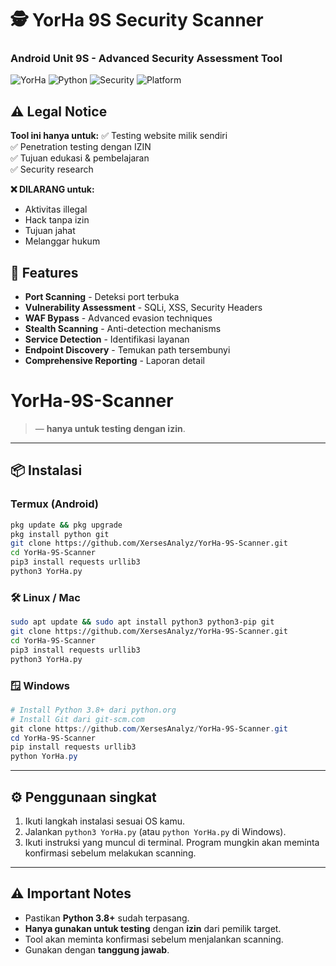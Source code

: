 # 🕵️ YorHa 9S Security Scanner  
### Android Unit 9S - Advanced Security Assessment Tool

![YorHa](https://img.shields.io/badge/YoRHa-9S-blue)
![Python](https://img.shields.io/badge/Python-3.8%2B-green)
![Security](https://img.shields.io/badge/Security-Scanner-red)
![Platform](https://img.shields.io/badge/Platform-Termux%20%7C%20Linux%20%7C%20Windows-lightgrey)

## ⚠️ Legal Notice
**Tool ini hanya untuk:**
✅ Testing website milik sendiri  
✅ Penetration testing dengan IZIN  
✅ Tujuan edukasi & pembelajaran  
✅ Security research  

**❌ DILARANG untuk:**
- Aktivitas illegal
- Hack tanpa izin  
- Tujuan jahat
- Melanggar hukum

## 🎯 Features
- **Port Scanning** - Deteksi port terbuka
- **Vulnerability Assessment** - SQLi, XSS, Security Headers
- **WAF Bypass** - Advanced evasion techniques
- **Stealth Scanning** - Anti-detection mechanisms
- **Service Detection** - Identifikasi layanan
- **Endpoint Discovery** - Temukan path tersembunyi
- **Comprehensive Reporting** - Laporan detail

# YorHa-9S-Scanner

>  — **hanya untuk testing dengan izin**.

---

## 📦 Instalasi

### Termux (Android)
```bash
pkg update && pkg upgrade
pkg install python git
git clone https://github.com/XersesAnalyz/YorHa-9S-Scanner.git
cd YorHa-9S-Scanner
pip3 install requests urllib3
python3 YorHa.py
```

### 🛠️ Linux / Mac
```bash
sudo apt update && sudo apt install python3 python3-pip git
git clone https://github.com/XersesAnalyz/YorHa-9S-Scanner.git
cd YorHa-9S-Scanner
pip3 install requests urllib3
python3 YorHa.py
```

### 🪟 Windows
```powershell
# Install Python 3.8+ dari python.org
# Install Git dari git-scm.com
git clone https://github.com/XersesAnalyz/YorHa-9S-Scanner.git
cd YorHa-9S-Scanner
pip install requests urllib3
python YorHa.py
```

---

## ⚙️ Penggunaan singkat
1. Ikuti langkah instalasi sesuai OS kamu.  
2. Jalankan `python3 YorHa.py` (atau `python YorHa.py` di Windows).  
3. Ikuti instruksi yang muncul di terminal. Program mungkin akan meminta konfirmasi sebelum melakukan scanning.

---

## ⚠️ Important Notes
- Pastikan **Python 3.8+** sudah terpasang.  
- **Hanya gunakan untuk testing** dengan **izin** dari pemilik target.  
- Tool akan meminta konfirmasi sebelum menjalankan scanning.  
- Gunakan dengan **tanggung jawab**.





